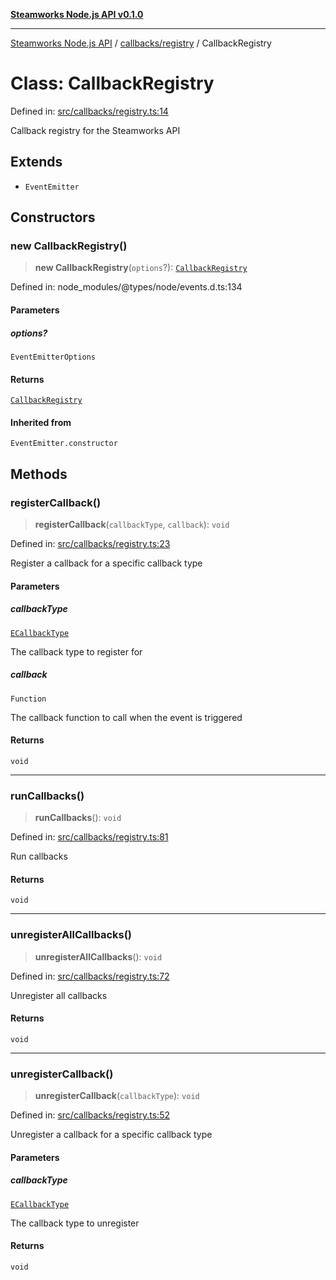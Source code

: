 [**Steamworks Node.js API v0.1.0**](../../../README.md)

***

[Steamworks Node.js API](../../../modules.md) / [callbacks/registry](../README.md) / CallbackRegistry

# Class: CallbackRegistry

Defined in: [src/callbacks/registry.ts:14](https://github.com/MikalDev/steam-koffi/blob/57920fe5c92a340b13303d2cc44034af83ea4270/src/callbacks/registry.ts#L14)

Callback registry for the Steamworks API

## Extends

- `EventEmitter`

## Constructors

### new CallbackRegistry()

> **new CallbackRegistry**(`options`?): [`CallbackRegistry`](CallbackRegistry.md)

Defined in: node\_modules/@types/node/events.d.ts:134

#### Parameters

##### options?

`EventEmitterOptions`

#### Returns

[`CallbackRegistry`](CallbackRegistry.md)

#### Inherited from

`EventEmitter.constructor`

## Methods

### registerCallback()

> **registerCallback**(`callbackType`, `callback`): `void`

Defined in: [src/callbacks/registry.ts:23](https://github.com/MikalDev/steam-koffi/blob/57920fe5c92a340b13303d2cc44034af83ea4270/src/callbacks/registry.ts#L23)

Register a callback for a specific callback type

#### Parameters

##### callbackType

[`ECallbackType`](../../../bindings/types/enumerations/ECallbackType.md)

The callback type to register for

##### callback

`Function`

The callback function to call when the event is triggered

#### Returns

`void`

***

### runCallbacks()

> **runCallbacks**(): `void`

Defined in: [src/callbacks/registry.ts:81](https://github.com/MikalDev/steam-koffi/blob/57920fe5c92a340b13303d2cc44034af83ea4270/src/callbacks/registry.ts#L81)

Run callbacks

#### Returns

`void`

***

### unregisterAllCallbacks()

> **unregisterAllCallbacks**(): `void`

Defined in: [src/callbacks/registry.ts:72](https://github.com/MikalDev/steam-koffi/blob/57920fe5c92a340b13303d2cc44034af83ea4270/src/callbacks/registry.ts#L72)

Unregister all callbacks

#### Returns

`void`

***

### unregisterCallback()

> **unregisterCallback**(`callbackType`): `void`

Defined in: [src/callbacks/registry.ts:52](https://github.com/MikalDev/steam-koffi/blob/57920fe5c92a340b13303d2cc44034af83ea4270/src/callbacks/registry.ts#L52)

Unregister a callback for a specific callback type

#### Parameters

##### callbackType

[`ECallbackType`](../../../bindings/types/enumerations/ECallbackType.md)

The callback type to unregister

#### Returns

`void`
